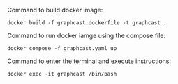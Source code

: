 Command to build docker image:

```
docker build -f graphcast.dockerfile -t graphcast .
```

Command to run docker iamge using the compose file:

```
docker compose -f graphcast.yaml up
```

Command to enter the terminal and execute instructions:

```
docker exec -it graphcast /bin/bash
```
